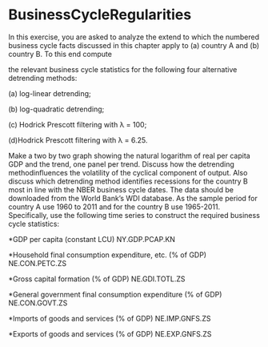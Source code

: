 # BusinessCycleRegularities
In this exercise, you are asked to analyze the extend to which the numbered business cycle facts
discussed in this chapter apply to (a) country A and (b) country B. To this end compute

the relevant business cycle statistics for the following four alternative detrending methods: 

(a) log-linear detrending; 

(b) log-quadratic detrending; 

(c) Hodrick Prescott filtering with λ = 100;

(d)Hodrick Prescott filtering with λ = 6.25. 

Make a two by two graph showing the natural logarithm of real per capita GDP and the trend, one panel per trend. 
Discuss how the detrending methodinfluences the volatility of the cyclical component of output. Also discuss which 
detrending method identifies recessions for the country B most in line with the NBER business cycle dates. The data should
be downloaded from the World Bank’s WDI database. As the sample period for country A use
1960 to 2011 and for the country B use 1965-2011. Specifically, use the following time series to
construct the required business cycle statistics:

\*GDP per capita (constant LCU) NY.GDP.PCAP.KN

\*Household final consumption expenditure, etc. (% of GDP) NE.CON.PETC.ZS

\*Gross capital formation (% of GDP) NE.GDI.TOTL.ZS

\*General government final consumption expenditure (% of GDP) NE.CON.GOVT.ZS

\*Imports of goods and services (% of GDP) NE.IMP.GNFS.ZS

\*Exports of goods and services (% of GDP) NE.EXP.GNFS.ZS
